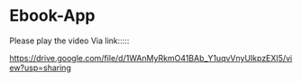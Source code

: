 # Ebook-App

Please play the video Via link:::::

https://drive.google.com/file/d/1WAnMyRkmO41BAb_Y1uqvVnyUIkpzEXI5/view?usp=sharing


